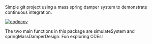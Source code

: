Simple git project using a mass spring damper system to demonstrate 
continuous integration.

[![codecov](https://codecov.io/gh/ranford/Mass-Spring-Damper/branch/master/graph/badge.svg)](https://codecov.io/gh/ranford/Mass-Spring-Damper)

The two main functions in this package are simulateSystem and springMassDamperDesign. 
Fun exploring ODEs!